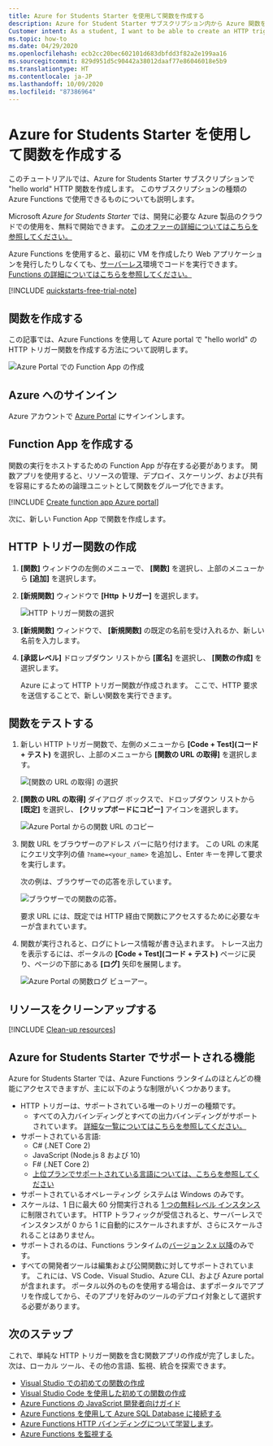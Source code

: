 ```yaml
---
title: Azure for Students Starter を使用して関数を作成する
description: Azure for Student Starter サブスクリプション内から Azure 関数を作成する方法について説明します
Customer intent: As a student, I want to be able to create an HTTP triggered Function App within the Student Starter plan so that I can easily add APIs to any project.
ms.topic: how-to
ms.date: 04/29/2020
ms.openlocfilehash: ecb2cc20bec602101d683dbfdd3f82a2e199aa16
ms.sourcegitcommit: 829d951d5c90442a38012daaf77e86046018e5b9
ms.translationtype: HT
ms.contentlocale: ja-JP
ms.lasthandoff: 10/09/2020
ms.locfileid: "87386964"
---
```

# <a name="create-a-function-using-azure-for-students-starter"></a>Azure for Students Starter を使用して関数を作成する

このチュートリアルでは、Azure for Students Starter サブスクリプションで "hello world" HTTP 関数を作成します。 このサブスクリプションの種類の Azure Functions で使用できるものについても説明します。

Microsoft *Azure for Students Starter* では、開発に必要な Azure 製品のクラウドでの使用を、無料で開始できます。 [このオファーの詳細についてはこちらを参照してください。](https://azure.microsoft.com/offers/ms-azr-0144p/)

Azure Functions を使用すると、最初に VM を作成したり Web アプリケーションを発行したりしなくても、[サーバーレス](https://azure.microsoft.com/solutions/serverless/)環境でコードを実行できます。 [Functions の詳細についてはこちらを参照してください。](./functions-overview.md)

[!INCLUDE [quickstarts-free-trial-note](../../includes/quickstarts-free-trial-note.md)]

## <a name="create-a-function"></a>関数を作成する

 この記事では、Azure Functions を使用して Azure portal で "hello world" の HTTP トリガー関数を作成する方法について説明します。

![Azure Portal での Function App の作成](./media/functions-create-student-starter/function-app-in-portal-editor.png)

## <a name="sign-in-to-azure"></a>Azure へのサインイン

Azure アカウントで [Azure Portal](https://portal.azure.com) にサインインします。

## <a name="create-a-function-app"></a>Function App を作成する

関数の実行をホストするための Function App が存在する必要があります。 関数アプリを使用すると、リソースの管理、デプロイ、スケーリング、および共有を容易にするための論理ユニットとして関数をグループ化できます。

[!INCLUDE [Create function app Azure portal](../../includes/functions-create-function-app-portal.md)]

次に、新しい Function App で関数を作成します。

## <a name="create-an-http-trigger-function"></a><a name="create-function"></a>HTTP トリガー関数の作成

1. **[関数]** ウィンドウの左側のメニューで、 **[関数]** を選択し、上部のメニューから **[追加]** を選択します。 
 
1. **[新規関数]** ウィンドウで **[Http トリガー]** を選択します。

    ![HTTP トリガー関数の選択](./media/functions-create-student-starter/function-app-select-http-trigger.png)

1. **[新規関数]** ウィンドウで、 **[新規関数]** の既定の名前を受け入れるか、新しい名前を入力します。 

1. **[承認レベル]** ドロップダウン リストから **[匿名]** を選択し、 **[関数の作成]** を選択します。

    Azure によって HTTP トリガー関数が作成されます。 ここで、HTTP 要求を送信することで、新しい関数を実行できます。

## <a name="test-the-function"></a>関数をテストする

1. 新しい HTTP トリガー関数で、左側のメニューから **[Code + Test]\(コード + テスト\)** を選択し、上部のメニューから **[関数の URL の取得]** を選択します。

    ![[関数の URL の取得] の選択](./media/functions-create-student-starter/function-app-select-get-function-url.png)

1. **[関数の URL の取得]** ダイアログ ボックスで、ドロップダウン リストから **[既定]** を選択し、 **[クリップボードにコピー]** アイコンを選択します。 

    ![Azure Portal からの関数 URL のコピー](./media/functions-create-student-starter/function-app-develop-tab-testing.png)

1. 関数 URL をブラウザーのアドレス バーに貼り付けます。 この URL の末尾にクエリ文字列の値 `?name=<your_name>` を追加し、Enter キーを押して要求を実行します。 

    次の例は、ブラウザーでの応答を示しています。

    ![ブラウザーでの関数の応答。](./media/functions-create-student-starter/function-app-browser-testing.png)

    要求 URL には、既定では HTTP 経由で関数にアクセスするために必要なキーが含まれています。

1. 関数が実行されると、ログにトレース情報が書き込まれます。 トレース出力を表示するには、ポータルの **[Code + Test]\(コード + テスト\)** ページに戻り、ページの下部にある **[ログ]** 矢印を展開します。

   ![Azure Portal の関数ログ ビューアー。](./media/functions-create-student-starter/function-view-logs.png)

## <a name="clean-up-resources"></a>リソースをクリーンアップする

[!INCLUDE [Clean-up resources](../../includes/functions-quickstart-cleanup.md)]

## <a name="supported-features-in-azure-for-students-starter"></a>Azure for Students Starter でサポートされる機能

Azure for Students Starter では、Azure Functions ランタイムのほとんどの機能にアクセスできますが、主に以下のような制限がいくつかあります。

* HTTP トリガーは、サポートされている唯一のトリガーの種類です。
    * すべての入力バインディングとすべての出力バインディングがサポートされています。 [詳細な一覧についてはこちらを参照してください。](functions-triggers-bindings.md)
* サポートされている言語: 
    * C# (.NET Core 2)
    * JavaScript (Node.js 8 および 10)
    * F# (.NET Core 2)
    * [上位プランでサポートされている言語については、こちらを参照してください](supported-languages.md)
* サポートされているオペレーティング システムは Windows のみです。
* スケールは、1 日に最大 60 分間実行される [1 つの無料レベル インスタンス](https://azure.microsoft.com/pricing/details/app-service/windows/)に制限されています。 HTTP トラフィックが受信されると、サーバーレスでインスタンスが 0 から 1 に自動的にスケールされますが、さらにスケールされることはありません。
* サポートされるのは、Functions ランタイムの[バージョン 2.x 以降](functions-versions.md)のみです。
* すべての開発者ツールは編集および公開関数に対してサポートされています。 これには、VS Code、Visual Studio、Azure CLI、および Azure portal が含まれます。 ポータル以外のものを使用する場合は、まずポータルでアプリを作成してから、そのアプリを好みのツールのデプロイ対象として選択する必要があります。

## <a name="next-steps"></a>次のステップ

これで、単純な HTTP トリガー関数を含む関数アプリの作成が完了しました。 次は、ローカル ツール、その他の言語、監視、統合を探索できます。

 * [Visual Studio での初めての関数の作成](./functions-create-your-first-function-visual-studio.md)
 * [Visual Studio Code を使用した初めての関数の作成](./functions-create-first-function-vs-code.md)
 * [Azure Functions の JavaScript 開発者向けガイド](./functions-reference-node.md)
 * [Azure Functions を使用して Azure SQL Database に接続する](./functions-scenario-database-table-cleanup.md)
 * [Azure Functions HTTP バインディングについて学習します](./functions-bindings-http-webhook.md)。
 * [Azure Functions を監視する](./functions-monitoring.md)
